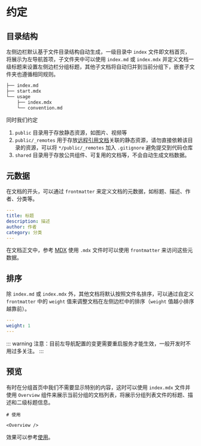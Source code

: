 
# 约定

## 目录结构

左侧边栏默认基于文件目录结构自动生成，一级目录中 `index` 文件即文档首页，将展示为左导航首项，子文件夹中可以使用 `index.md` 或 `index.mdx` 并定义文档一级标题来设置左侧边栏分组标题，其他子文档将自动归并到当前分组下，嵌套子文件夹也遵循相同规则。

```sh
├── index.md
├── start.mdx
└── usage
    ├── index.mdx
    └── convention.md
```

同时我们约定

1. `public` 目录用于存放静态资源，如图片、视频等
2. `public/_remotes` 用于存放[远程引用文档](./reference)关联的静态资源，请勿直接依赖该目录的资源，可以将 `*/public/_remotes` 加入 `.gitignore` 避免提交到代码仓库
3. `shared` 目录用于存放公共组件、可复用的文档等，不会自动生成文档数据。

## 元数据

在文档的开头，可以通过 `frontmatter` 来定义文档的元数据，如标题、描述、作者、分类等。

```yaml
---
title: 标题
description: 描述
author: 作者
category: 分类
---
```

在文档正文中，参考 [MDX](./mdx) 使用 `.mdx` 文件时可以使用 `frontmatter` 来访问这些元数据。

## 排序

除 `index.md` 或 `index.mdx` 外，其他文档将默认按照文件名排序，可以通过自定义 `frontmatter` 中的 `weight` 值来调整文档在左侧边栏中的排序（`weight` 值越小排序越靠前）。

```yaml
---
weight: 1
---
```

::: warning
注意：目前左导航配置的变更需要重启服务才能生效，一般开发时不用过多关注。
:::

## 预览

有时在分组首页中我们不需要显示特别的内容，这时可以使用 `index.mdx` 文件并使用 `Overview` 组件来展示当前分组的文档列表，将展示分组列表文件的标题、描述和二级标题信息。

```mdx
# 使用

<Overview />
```

效果可以参考[使用](./)。
